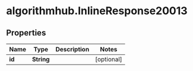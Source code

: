 # algorithmhub.InlineResponse20013

## Properties
Name | Type | Description | Notes
------------ | ------------- | ------------- | -------------
**id** | **String** |  | [optional] 



